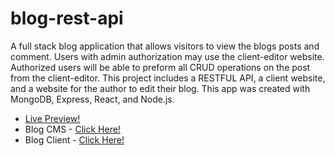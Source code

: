 # blog-rest-api

A full stack blog application that allows visitors to view the blogs posts and comment. Users with admin authorization may use the client-editor website. Authorized users will be able to preform all CRUD operations on the post from the client-editor. This project includes a RESTFUL API, a client website, and a website for the author to edit their blog. This app was created with MongoDB, Express, React, and Node.js.

- [Live Preview!](https://dry-hamlet-86450.herokuapp.com/)
- Blog CMS - [Click Here!](https://github.com/luhook04/blog-rest-cms)
- Blog Client - [Click Here!](https://github.com/luhook04/blog-rest-client)
